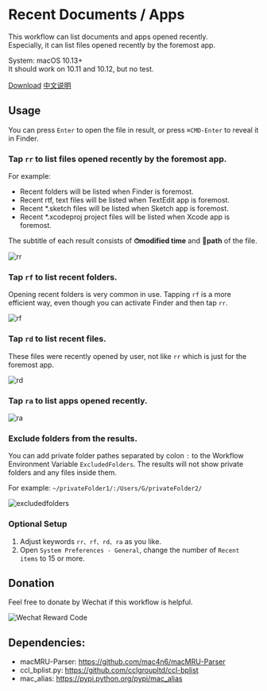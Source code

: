 # Recent Documents / Apps

This workflow can list documents and apps opened recently.    
Especially, it can list files opened recently by the foremost app.

System: macOS 10.13+    
It should work on 10.11 and 10.12, but no test.

[Download](https://github.com/mpco/Alfred3-workflow-recent-documents/releases) [中文说明](https://github.com/mpco/Alfred3-workflow-recent-documents/blob/master/README_CN.md)

## Usage

You can press `Enter` to open the file in result, or press `⌘CMD-Enter` to reveal it in Finder.

### Tap `rr` to list files opened recently by the foremost app.

For example:

- Recent folders will be listed when Finder is foremost.
- Recent rtf, text files will be listed when TextEdit app is foremost.
- Recent *.sketch files will be listed when Sketch app is foremost.
- Recent *.xcodeproj project files will be listed when Xcode app is foremost.

The subtitle of each result consists of **⏱modified time** and **📡path** of the file.

![rr](https://user-images.githubusercontent.com/3690653/45074732-2fda4d00-b117-11e8-87a2-55684819f826.png)

### Tap `rf` to list recent folders.

Opening recent folders is very common in use. Tapping `rf` is a more efficient way, even though you can activate Finder and then tap `rr`.

![rf](https://user-images.githubusercontent.com/3690653/45074731-2fda4d00-b117-11e8-8d66-27e9d456fb53.png)

### Tap `rd` to list recent files.  

These files were recently opened by user, not like `rr` which is just for the foremost app.

![rd](https://user-images.githubusercontent.com/3690653/45074730-2f41b680-b117-11e8-8234-fd377533f396.png)

### Tap `ra` to list apps opened recently.

![ra](https://user-images.githubusercontent.com/3690653/45076634-7a5ec800-b11d-11e8-9e1c-f16ac17875fb.png)

### Exclude folders from the results.

You can add private folder pathes separated by colon `:` to the Workflow Environment Variable `ExcludedFolders`. The results will not show private folders and any files inside them.

For example: `~/privateFolder1/:/Users/G/privateFolder2/`

![excludedfolders](https://user-images.githubusercontent.com/3690653/45142715-c1b38a00-b1eb-11e8-9ace-3abeeb99f425.png)

### Optional Setup

1. Adjust keywords `rr、rf、rd、ra` as you like.
2. Open `System Preferences - General`, change the number of `Recent items` to 15 or more.

## Donation

Feel free to donate by Wechat if this workflow is helpful.

![Wechat Reward Code](https://user-images.githubusercontent.com/3690653/45010129-68f2be80-b03e-11e8-825f-cea7b3853342.JPG)

## Dependencies:
   
* macMRU-Parser: https://github.com/mac4n6/macMRU-Parser  
* ccl_bplist.py: https://github.com/cclgroupltd/ccl-bplist
* mac\_alias: https://pypi.python.org/pypi/mac_alias
